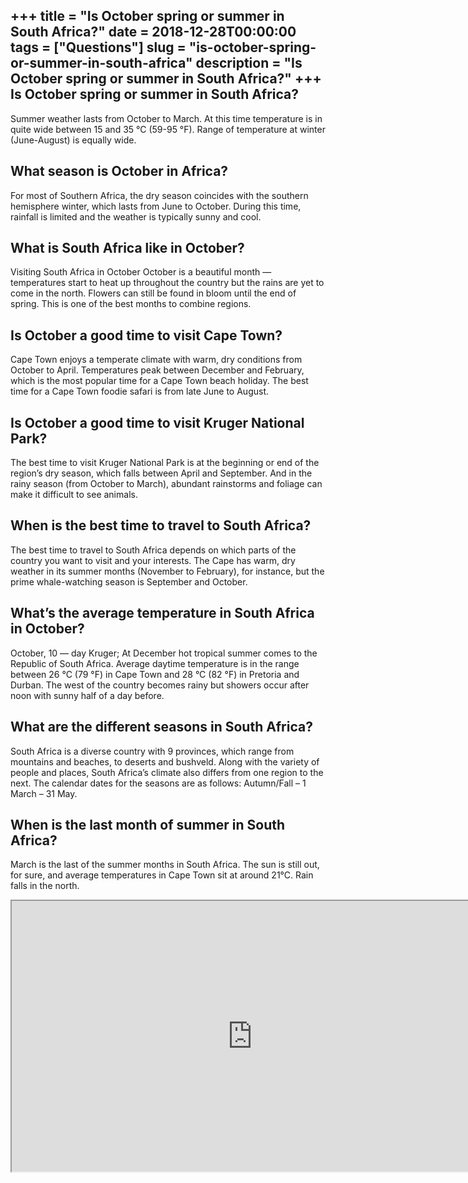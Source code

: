 +++
title = "Is October spring or summer in South Africa?"
date = 2018-12-28T00:00:00
tags = ["Questions"]
slug = "is-october-spring-or-summer-in-south-africa"
description = "Is October spring or summer in South Africa?"
+++
Is October spring or summer in South Africa?
--------------------------------------------

Summer weather lasts from October to March. At this time temperature is in quite wide between 15 and 35 °C (59-95 °F). Range of temperature at winter (June-August) is equally wide.

What season is October in Africa?
---------------------------------

For most of Southern Africa, the dry season coincides with the southern hemisphere winter, which lasts from June to October. During this time, rainfall is limited and the weather is typically sunny and cool.

What is South Africa like in October?
-------------------------------------

Visiting South Africa in October October is a beautiful month — temperatures start to heat up throughout the country but the rains are yet to come in the north. Flowers can still be found in bloom until the end of spring. This is one of the best months to combine regions.

Is October a good time to visit Cape Town?
------------------------------------------

Cape Town enjoys a temperate climate with warm, dry conditions from October to April. Temperatures peak between December and February, which is the most popular time for a Cape Town beach holiday. The best time for a Cape Town foodie safari is from late June to August.

Is October a good time to visit Kruger National Park?
-----------------------------------------------------

The best time to visit Kruger National Park is at the beginning or end of the region’s dry season, which falls between April and September. And in the rainy season (from October to March), abundant rainstorms and foliage can make it difficult to see animals.

When is the best time to travel to South Africa?
------------------------------------------------

The best time to travel to South Africa depends on which parts of the country you want to visit and your interests. The Cape has warm, dry weather in its summer months (November to February), for instance, but the prime whale-watching season is September and October.

What’s the average temperature in South Africa in October?
----------------------------------------------------------

October, 10 — day Kruger; At December hot tropical summer comes to the Republic of South Africa. Average daytime temperature is in the range between 26 °C (79 °F) in Cape Town and 28 °C (82 °F) in Pretoria and Durban. The west of the country becomes rainy but showers occur after noon with sunny half of a day before.

What are the different seasons in South Africa?
-----------------------------------------------

South Africa is a diverse country with 9 provinces, which range from mountains and beaches, to deserts and bushveld. Along with the variety of people and places, South Africa’s climate also differs from one region to the next. The calendar dates for the seasons are as follows: Autumn/Fall – 1 March – 31 May.

When is the last month of summer in South Africa?
-------------------------------------------------

March is the last of the summer months in South Africa. The sun is still out, for sure, and average temperatures in Cape Town sit at around 21°C. Rain falls in the north.

<iframe allow="accelerometer; autoplay; clipboard-write; encrypted-media; gyroscope; picture-in-picture" allowfullscreen="" class="__youtube_prefs__  epyt-is-override  no-lazyload" data-no-lazy="1" data-origheight="433" data-origwidth="770" data-skipgform_ajax_framebjll="" height="433" id="_ytid_99142" loading="lazy" src="https://www.youtube.com/embed/NkOviVUQ4oM?enablejsapi=1&autoplay=0&cc_load_policy=0&cc_lang_pref=&iv_load_policy=1&loop=0&modestbranding=0&rel=1&fs=1&playsinline=0&autohide=2&theme=dark&color=red&controls=1&" title="YouTube player" width="770"></iframe>